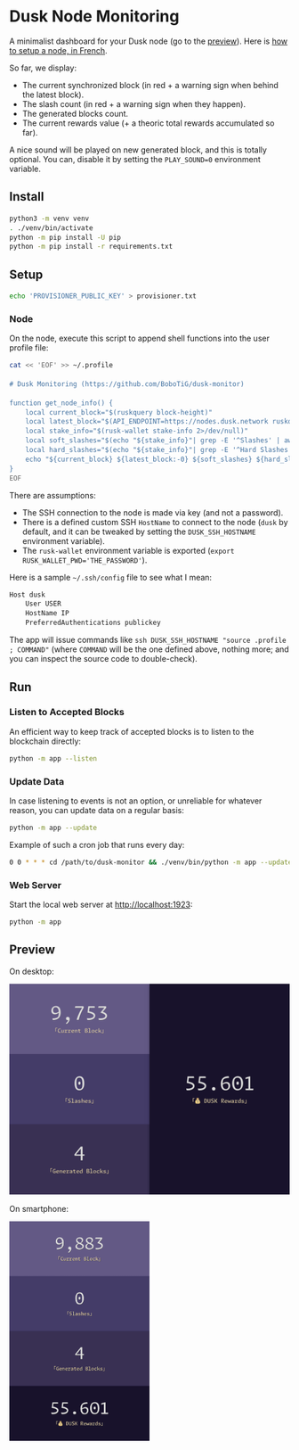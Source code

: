 # Dusk Node Monitoring

A minimalist dashboard for your Dusk node (go to the [preview](#preview)). Here is [how to setup a node, in French](https://www.tiger-222.fr/luma/blockchain/node-dusk.html).

So far, we display:
- The current synchronized block (in red + a warning sign when behind the latest block).
- The slash count (in red + a warning sign when they happen).
- The generated blocks count.
- The current rewards value (+ a theoric total rewards accumulated so far).

A nice sound will be played on new generated block, and this is totally optional. You can, disable it by setting the `PLAY_SOUND=0` environment variable.

## Install

```bash
python3 -m venv venv
. ./venv/bin/activate
python -m pip install -U pip
python -m pip install -r requirements.txt
```

## Setup

```bash
echo 'PROVISIONER_PUBLIC_KEY' > provisioner.txt
```

### Node

On the node, execute this script to append shell functions into the user profile file:

```bash
cat << 'EOF' >> ~/.profile

# Dusk Monitoring (https://github.com/BoboTiG/dusk-monitor)

function get_node_info() {
    local current_block="$(ruskquery block-height)"
    local latest_block="$(API_ENDPOINT=https://nodes.dusk.network ruskquery block-height)"
    local stake_info="$(rusk-wallet stake-info 2>/dev/null)"
    local soft_slashes="$(echo "${stake_info}"| grep -E '^Slashes' | awk '{print $2}')"
    local hard_slashes="$(echo "${stake_info}"| grep -E '^Hard Slashes' | awk '{print $3}')"
    echo "${current_block} ${latest_block:-0} ${soft_slashes} ${hard_slashes}"
}
EOF
```

There are assumptions:
- The SSH connection to the node is made via key (and not a password).
- There is a defined custom SSH `HostName` to connect to the node (`dusk` by default, and it can be tweaked by setting the `DUSK_SSH_HOSTNAME` environment variable).
- The `rusk-wallet` environment variable is exported (`export RUSK_WALLET_PWD='THE_PASSWORD'`).

Here is a sample `~/.ssh/config` file to see what I mean:

```bash
Host dusk
    User USER
    HostName IP
    PreferredAuthentications publickey
```

The app will issue commands like `ssh DUSK_SSH_HOSTNAME "source .profile ; COMMAND"` (where `COMMAND` will be the one defined above, nothing more; and you can inspect the source code to double-check).

## Run

### Listen to Accepted Blocks

An efficient way to keep track of accepted blocks is to listen to the blockchain directly:

```bash
python -m app --listen
```

### Update Data

In case listening to events is not an option, or unreliable for whatever reason, you can update data on a regular basis:

```bash
python -m app --update
```

Example of such a cron job that runs every day:

```bash
0 0 * * * cd /path/to/dusk-monitor && ./venv/bin/python -m app --update
```

### Web Server

Start the local web server at [http://localhost:1923](http://localhost:1923):

```bash
python -m app
```

## Preview

On desktop:

![Preview on a large screen](./screenshots/dusk-monitoring-large-screen.png)

On smartphone:

<img src="./screenshots/dusk-monitoring-small-screen.png" width="50%"/>
